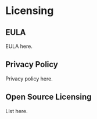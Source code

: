 # Licensing

## EULA

EULA here.

## Privacy Policy

Privacy policy here.

## Open Source Licensing

List here.
